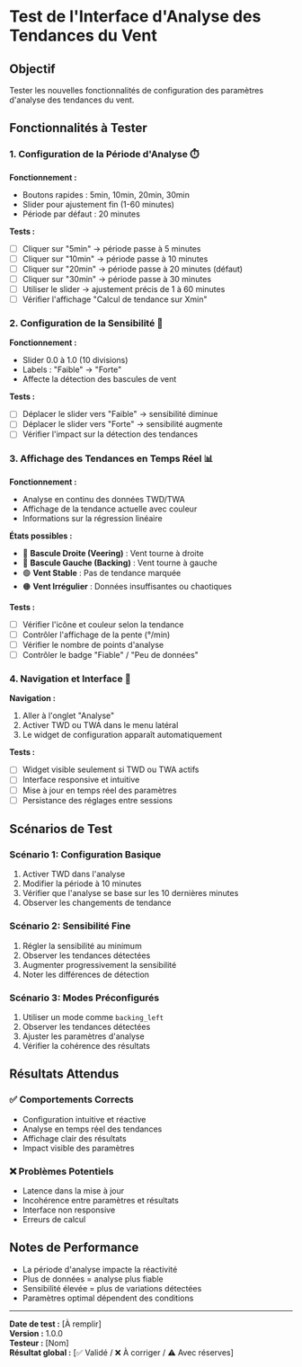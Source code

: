 # Test de l'Interface d'Analyse des Tendances du Vent

## Objectif
Tester les nouvelles fonctionnalités de configuration des paramètres d'analyse des tendances du vent.

## Fonctionnalités à Tester

### 1. Configuration de la Période d'Analyse ⏱️

**Fonctionnement :**
- Boutons rapides : 5min, 10min, 20min, 30min
- Slider pour ajustement fin (1-60 minutes)
- Période par défaut : 20 minutes

**Tests :**
- [ ] Cliquer sur "5min" → période passe à 5 minutes
- [ ] Cliquer sur "10min" → période passe à 10 minutes  
- [ ] Cliquer sur "20min" → période passe à 20 minutes (défaut)
- [ ] Cliquer sur "30min" → période passe à 30 minutes
- [ ] Utiliser le slider → ajustement précis de 1 à 60 minutes
- [ ] Vérifier l'affichage "Calcul de tendance sur Xmin"

### 2. Configuration de la Sensibilité 🎯

**Fonctionnement :**
- Slider 0.0 à 1.0 (10 divisions)
- Labels : "Faible" → "Forte"
- Affecte la détection des bascules de vent

**Tests :**
- [ ] Déplacer le slider vers "Faible" → sensibilité diminue
- [ ] Déplacer le slider vers "Forte" → sensibilité augmente
- [ ] Vérifier l'impact sur la détection des tendances

### 3. Affichage des Tendances en Temps Réel 📊

**Fonctionnement :**
- Analyse en continu des données TWD/TWA
- Affichage de la tendance actuelle avec couleur
- Informations sur la régression linéaire

**États possibles :**
- 🔴 **Bascule Droite (Veering)** : Vent tourne à droite
- 🔵 **Bascule Gauche (Backing)** : Vent tourne à gauche  
- 🟢 **Vent Stable** : Pas de tendance marquée
- 🟠 **Vent Irrégulier** : Données insuffisantes ou chaotiques

**Tests :**
- [ ] Vérifier l'icône et couleur selon la tendance
- [ ] Contrôler l'affichage de la pente (°/min)
- [ ] Vérifier le nombre de points d'analyse
- [ ] Contrôler le badge "Fiable" / "Peu de données"

### 4. Navigation et Interface 🧭

**Navigation :**
1. Aller à l'onglet "Analyse" 
2. Activer TWD ou TWA dans le menu latéral
3. Le widget de configuration apparaît automatiquement

**Tests :**
- [ ] Widget visible seulement si TWD ou TWA actifs
- [ ] Interface responsive et intuitive
- [ ] Mise à jour en temps réel des paramètres
- [ ] Persistance des réglages entre sessions

## Scénarios de Test

### Scénario 1: Configuration Basique
1. Activer TWD dans l'analyse
2. Modifier la période à 10 minutes
3. Vérifier que l'analyse se base sur les 10 dernières minutes
4. Observer les changements de tendance

### Scénario 2: Sensibilité Fine
1. Régler la sensibilité au minimum
2. Observer les tendances détectées
3. Augmenter progressivement la sensibilité
4. Noter les différences de détection

### Scénario 3: Modes Préconfigurés
1. Utiliser un mode comme `backing_left`
2. Observer les tendances détectées
3. Ajuster les paramètres d'analyse
4. Vérifier la cohérence des résultats

## Résultats Attendus

### ✅ Comportements Corrects
- Configuration intuitive et réactive
- Analyse en temps réel des tendances
- Affichage clair des résultats
- Impact visible des paramètres

### ❌ Problèmes Potentiels
- Latence dans la mise à jour
- Incohérence entre paramètres et résultats
- Interface non responsive
- Erreurs de calcul

## Notes de Performance
- La période d'analyse impacte la réactivité
- Plus de données = analyse plus fiable
- Sensibilité élevée = plus de variations détectées
- Paramètres optimal dépendent des conditions

---
**Date de test :** [À remplir]  
**Version :** 1.0.0  
**Testeur :** [Nom]  
**Résultat global :** [✅ Validé / ❌ À corriger / ⚠️ Avec réserves]